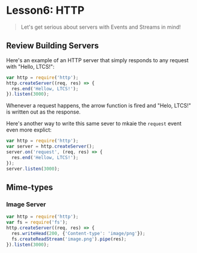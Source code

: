 # Lesson6: HTTP

> Let's get serious about servers with Events and Streams in mind!

## Review Building Servers

Here's an example of an HTTP server that simply responds to any request with "Hello, LTCS!":

```js
var http = require('http');
http.createServer((req, res) => {
  res.end('Hellow, LTCS!');
}).listen(3000);
```
Whenever a request happens, the arrow function is fired and "Helo, LTCS!" is written out as the response.

Here's another way to write this same sever to mkaie the `request` event even more explict:

```js
var http = require('http');
var server = http.createServer();
server.on('request', (req, res) => {
  res.end('Hellow, LTCS!');
});
server.listen(3000);
```

## Mime-types

### Image Server
```js
var http = require('http');
var fs = require('fs');
http.createServer((req, res) => {
  res.writeHead(200, {'Content-type': 'image/png'});
  fs.createReadStream('image.png').pipe(res);
}).listen(3000);
```
